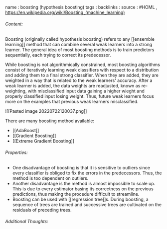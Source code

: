 name : boosting (hypothesis boosting)
tags : 
backlinks : 
source : #HOML , https://en.wikipedia.org/wiki/Boosting_(machine_learning)

###### Content:
Boosting (originally called hypothesis boosting) refers to any [[ensemble learning]] method that can combine several weak learners into a strong learner. The general idea of most boosting methods is to train predictors sequentially, each trying to correct its predecessor.

While boosting is not algorithmically constrained, most boosting algorithms consist of iteratively learning weak classifiers with respect to a distribution and adding them to a final strong classifier. When they are added, they are weighted in a way that is related to the weak learners' accuracy. After a weak learner is added, the data weights are readjusted, known as re-weighting, with misclassified input data gaining a higher wieght and properly classified input losing weight. Thus, future weak learners focus more on the examples that previous weak learners misclassified.

![[Pasted image 20220722120037.png]]

There are many boosting method available:
- [[AdaBoost]]
- [[Gradient Boosting]]
- [[Extreme Gradient Boosting]]

###### Properties:
- One disadvantage of boosting is that it is sensitive to outliers since every classifier is obliged to fix the errors in the predecessors. Thus, the method is too dependent on outliers.
- Another disadvantage is the method is almost impossible to scale up. This is due to every estimator basing its correctness on the previous predictions, thus making the procedure difficult to streamline.
- Boosting can be used with [[regression tree]]s. During boosting, a sequence of trees are trained and successive trees are cultivated on the residuals of preceding trees.

###### Additional Thoughts:
